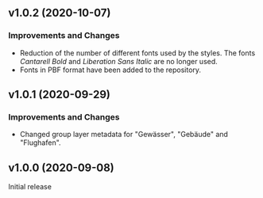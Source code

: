 ## v1.0.2 (2020-10-07)
### Improvements and Changes
* Reduction of the number of different fonts used by the styles. The fonts _Cantarell Bold_ and _Liberation Sans Italic_ are no longer used.
* Fonts in PBF format have been added to the repository.

## v1.0.1 (2020-09-29)
### Improvements and Changes
* Changed group layer metadata for "Gewässer", "Gebäude" and "Flughafen".

## v1.0.0 (2020-09-08)
Initial release